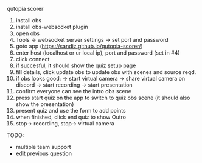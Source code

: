 qutopia scorer

1. install obs
2. install obs-websocket plugin
3. open obs
4. Tools -> websocket server settings -> set port and password
5. goto app (https://sandiz.github.io/qutopia-scorer/)
6. enter host (localhost or ur local ip), port and password (set in #4)
7. click connect
8. if succesful, it should show the quiz setup page
9. fill details, click update obs to update obs with scenes and source reqd.
10. if obs looks good:
		-> start virtual camera
		-> share virtual camera on discord
		-> start recording 
		-> start presentation
11. confirm everyone can see the intro obs scene
12. press start quiz on the app to switch to quiz obs scene (it should also show the presentation)
13. present quiz and use the form to add points
14. when finished, click end quiz to show Outro
15. stop-> recording, stop-> virtual camera

TODO:
 * multiple team support
 * edit previous question